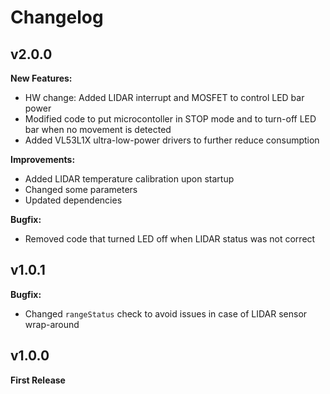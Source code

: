 # Changelog

## v2.0.0
**New Features:**
- HW change: Added LIDAR interrupt and MOSFET to control LED bar power
- Modified code to put microcontoller in STOP mode and to turn-off LED bar when no movement is detected
- Added VL53L1X ultra-low-power drivers to further reduce consumption
  
**Improvements:**
- Added LIDAR temperature calibration upon startup
- Changed some parameters
- Updated dependencies

**Bugfix:**
- Removed code that turned LED off when LIDAR status was not correct

## v1.0.1

**Bugfix:**
- Changed `rangeStatus` check to avoid issues in case of LIDAR sensor wrap-around

## v1.0.0

**First Release**